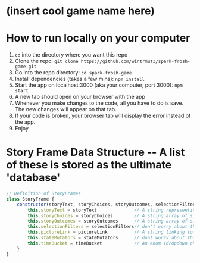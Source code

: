 # (insert cool game name here)

# How to run locally on your computer
1. `cd` into the directory where you want this repo
2. Clone the repo: `git clone https://github.com/wintrmut3/spark-frosh-game.git`
3. Go into the repo directory: `cd spark-frosh-game`
4. Install dependencies (takes a few mins): `npm install`
5. Start the app on localhost:3000 (aka your computer, port 3000): `npm start`
6. A new tab should open on your browser with the app
7. Whenever you make changes to the code, all you have to do is save. The new changes will appear on that tab.
8. If your code is broken, your browser tab will display the error instead of the app.
9. Enjoy
    
# Story Frame Data Structure -- A list of these is stored as the ultimate 'database'

```js
// Definition of StoryFrames
class StoryFrame {
    constructor(storyText, storyChoices, storyOutcomes, selectionFilters, pictureLink, stateMutators, eventID, timeBucket) {
        this.storyText = storyText              // A string representing the main story text
        this.storyChoices = storyChoices        // A string array of size N representing choices
        this.storyOutcomes = storyOutcomes      // A string array of size N representing corresponding outcomes
        this.selectionFilters = selectionFilters// don't worry about this one, it will be manual
        this.pictureLink = pictureLink          // A string linking to an image
        this.stateMutators = stateMutators      // dont worry about this one, it will be manual
        this.timeBucket = timeBucket            // An enum (dropdown choice) representing which time bucket it falls under
    }
}
```
